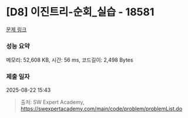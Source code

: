 # [D8] 이진트리-순회_실습 - 18581 

[문제 링크](https://swexpertacademy.com/main/code/problem/problemDetail.do?contestProbId=AYodf9Aawg4DFARi) 

### 성능 요약

메모리: 52,608 KB, 시간: 56 ms, 코드길이: 2,498 Bytes

### 제출 일자

2025-08-22 15:43



> 출처: SW Expert Academy, https://swexpertacademy.com/main/code/problem/problemList.do